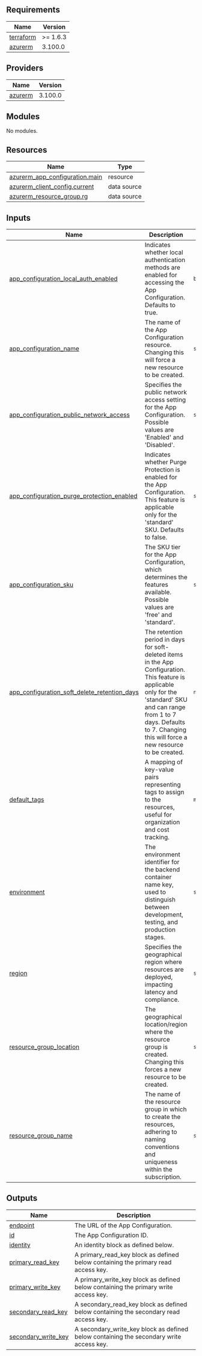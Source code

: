 <!-- BEGIN_TF_DOCS -->
## Requirements

| Name | Version |
|------|---------|
| <a name="requirement_terraform"></a> [terraform](#requirement\_terraform) | >= 1.6.3 |
| <a name="requirement_azurerm"></a> [azurerm](#requirement\_azurerm) | 3.100.0 |

## Providers

| Name | Version |
|------|---------|
| <a name="provider_azurerm"></a> [azurerm](#provider\_azurerm) | 3.100.0 |

## Modules

No modules.

## Resources

| Name | Type |
|------|------|
| [azurerm_app_configuration.main](https://registry.terraform.io/providers/hashicorp/azurerm/3.100.0/docs/resources/app_configuration) | resource |
| [azurerm_client_config.current](https://registry.terraform.io/providers/hashicorp/azurerm/3.100.0/docs/data-sources/client_config) | data source |
| [azurerm_resource_group.rg](https://registry.terraform.io/providers/hashicorp/azurerm/3.100.0/docs/data-sources/resource_group) | data source |

## Inputs

| Name | Description | Type | Default | Required |
|------|-------------|------|---------|:--------:|
| <a name="input_app_configuration_local_auth_enabled"></a> [app\_configuration\_local\_auth\_enabled](#input\_app\_configuration\_local\_auth\_enabled) | Indicates whether local authentication methods are enabled for accessing the App Configuration. Defaults to true. | `bool` | `true` | no |
| <a name="input_app_configuration_name"></a> [app\_configuration\_name](#input\_app\_configuration\_name) | The name of the App Configuration resource. Changing this will force a new resource to be created. | `string` | n/a | yes |
| <a name="input_app_configuration_public_network_access"></a> [app\_configuration\_public\_network\_access](#input\_app\_configuration\_public\_network\_access) | Specifies the public network access setting for the App Configuration. Possible values are 'Enabled' and 'Disabled'. | `string` | `"Enabled"` | no |
| <a name="input_app_configuration_purge_protection_enabled"></a> [app\_configuration\_purge\_protection\_enabled](#input\_app\_configuration\_purge\_protection\_enabled) | Indicates whether Purge Protection is enabled for the App Configuration. This feature is applicable only for the 'standard' SKU. Defaults to false. | `string` | `"false"` | no |
| <a name="input_app_configuration_sku"></a> [app\_configuration\_sku](#input\_app\_configuration\_sku) | The SKU tier for the App Configuration, which determines the features available. Possible values are 'free' and 'standard'. | `string` | `"standard"` | no |
| <a name="input_app_configuration_soft_delete_retention_days"></a> [app\_configuration\_soft\_delete\_retention\_days](#input\_app\_configuration\_soft\_delete\_retention\_days) | The retention period in days for soft-deleted items in the App Configuration. This feature is applicable only for the 'standard' SKU and can range from 1 to 7 days. Defaults to 7. Changing this will force a new resource to be created. | `number` | `7` | no |
| <a name="input_default_tags"></a> [default\_tags](#input\_default\_tags) | A mapping of key-value pairs representing tags to assign to the resources, useful for organization and cost tracking. | `map(any)` | n/a | yes |
| <a name="input_environment"></a> [environment](#input\_environment) | The environment identifier for the backend container name key, used to distinguish between development, testing, and production stages. | `string` | `"dev"` | no |
| <a name="input_region"></a> [region](#input\_region) | Specifies the geographical region where resources are deployed, impacting latency and compliance. | `string` | `"weu"` | no |
| <a name="input_resource_group_location"></a> [resource\_group\_location](#input\_resource\_group\_location) | The geographical location/region where the resource group is created. Changing this forces a new resource to be created. | `string` | `"West Europe"` | no |
| <a name="input_resource_group_name"></a> [resource\_group\_name](#input\_resource\_group\_name) | The name of the resource group in which to create the resources, adhering to naming conventions and uniqueness within the subscription. | `string` | n/a | yes |

## Outputs

| Name | Description |
|------|-------------|
| <a name="output_endpoint"></a> [endpoint](#output\_endpoint) | The URL of the App Configuration. |
| <a name="output_id"></a> [id](#output\_id) | The App Configuration ID. |
| <a name="output_identity"></a> [identity](#output\_identity) | An identity block as defined below. |
| <a name="output_primary_read_key"></a> [primary\_read\_key](#output\_primary\_read\_key) | A primary\_read\_key block as defined below containing the primary read access key. |
| <a name="output_primary_write_key"></a> [primary\_write\_key](#output\_primary\_write\_key) | A primary\_write\_key block as defined below containing the primary write access key. |
| <a name="output_secondary_read_key"></a> [secondary\_read\_key](#output\_secondary\_read\_key) | A secondary\_read\_key block as defined below containing the secondary read access key. |
| <a name="output_secondary_write_key"></a> [secondary\_write\_key](#output\_secondary\_write\_key) | A secondary\_write\_key block as defined below containing the secondary write access key. |
<!-- END_TF_DOCS -->